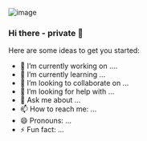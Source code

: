 ![image](https://upload.wikimedia.org/wikipedia/commons/thumb/4/4b/Colgate_logo_red.svg/799px-Colgate_logo_red.svg.png)

### Hi there - private 👋

Here are some ideas to get you started:

- 🔭 I’m currently working on ....
- 🌱 I’m currently learning ...
- 👯 I’m looking to collaborate on ...
- 🤔 I’m looking for help with ...
- 💬 Ask me about ...
- 📫 How to reach me: ...
- 😄 Pronouns: ...
- ⚡ Fun fact: ...

